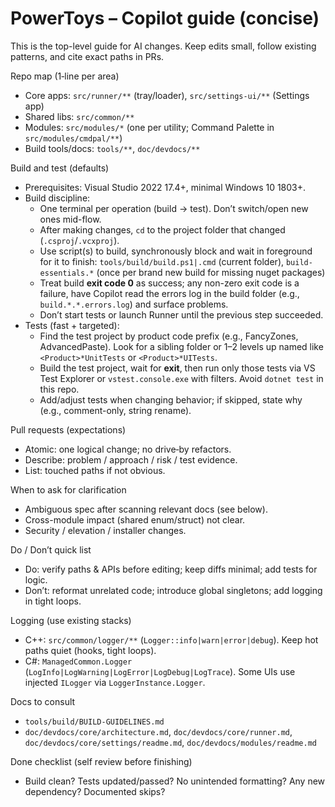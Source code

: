 # PowerToys – Copilot guide (concise)

This is the top-level guide for AI changes. Keep edits small, follow existing patterns, and cite exact paths in PRs.

Repo map (1‑line per area)
- Core apps: `src/runner/**` (tray/loader), `src/settings-ui/**` (Settings app)
- Shared libs: `src/common/**`
- Modules: `src/modules/*` (one per utility; Command Palette in `src/modules/cmdpal/**`)
- Build tools/docs: `tools/**`, `doc/devdocs/**`

Build and test (defaults)
- Prerequisites: Visual Studio 2022 17.4+, minimal Windows 10 1803+.
- Build discipline:
  - One terminal per operation (build → test). Don’t switch/open new ones mid-flow.
  - After making changes, `cd` to the project folder that changed (`.csproj`/`.vcxproj`).
  - Use script(s) to build, synchronously block and wait in foreground for it to finish: `tools/build/build.ps1|.cmd` (current folder), `build-essentials.*` (once per brand new build for missing nuget packages)
  - Treat build **exit code 0** as success; any non-zero exit code is a failure, have Copilot read the errors log in the build folder (e.g., `build.*.*.errors.log`) and surface problems.
  - Don’t start tests or launch Runner until the previous step succeeded.
- Tests (fast + targeted):
  - Find the test project by product code prefix (e.g., FancyZones, AdvancedPaste). Look for a sibling folder or 1–2 levels up named like `<Product>*UnitTests` or `<Product>*UITests`.
  - Build the test project, wait for **exit**, then run only those tests via VS Test Explorer or `vstest.console.exe` with filters. Avoid `dotnet test` in this repo.
  - Add/adjust tests when changing behavior; if skipped, state why (e.g., comment-only, string rename).

Pull requests (expectations)
- Atomic: one logical change; no drive‑by refactors.
- Describe: problem / approach / risk / test evidence.
- List: touched paths if not obvious.

When to ask for clarification
- Ambiguous spec after scanning relevant docs (see below).
- Cross-module impact (shared enum/struct) not clear.
- Security / elevation / installer changes.

Do / Don’t quick list
- Do: verify paths & APIs before editing; keep diffs minimal; add tests for logic.
- Don’t: reformat unrelated code; introduce global singletons; add logging in tight loops.

Logging (use existing stacks)
- C++: `src/common/logger/**` (`Logger::info|warn|error|debug`). Keep hot paths quiet (hooks, tight loops).
- C#: `ManagedCommon.Logger` (`LogInfo|LogWarning|LogError|LogDebug|LogTrace`). Some UIs use injected `ILogger` via `LoggerInstance.Logger`.

Docs to consult
- `tools/build/BUILD-GUIDELINES.md`
- `doc/devdocs/core/architecture.md`, `doc/devdocs/core/runner.md`, `doc/devdocs/core/settings/readme.md`, `doc/devdocs/modules/readme.md`

Done checklist (self review before finishing)
- Build clean? Tests updated/passed? No unintended formatting? Any new dependency? Documented skips?